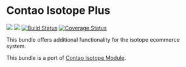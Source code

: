 # Contao Isotope Plus

[![](https://img.shields.io/packagist/v/heimrichhannot/contao-isotope-bundle.svg)](https://packagist.org/packages/heimrichhannot/contao-isotope-bundle)
[![](https://img.shields.io/packagist/dt/heimrichhannot/contao-isotope-bundle.svg)](https://packagist.org/packages/heimrichhannot/contao-isotope-bundle)
[![Build Status](https://travis-ci.org/heimrichhannot/contao-isotope-bundle.svg?branch=master)](https://travis-ci.org/heimrichhannot/contao-isotope-bundle)
[![Coverage Status](https://coveralls.io/repos/github/heimrichhannot/contao-isotope-bundle/badge.svg?branch=master)](https://coveralls.io/github/heimrichhannot/contao-isotope-bundle?branch=master)

This bundle offers additional functionality for the isotope ecommerce system.

This bundle is a port of [Contao Isotope Module](https://github.com/heimrichhannot/contao-isotope_plus).




